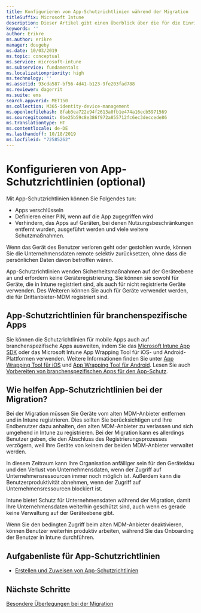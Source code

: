 ```yaml
---
title: Konfigurieren von App-Schutzrichtlinien während der Migration
titleSuffix: Microsoft Intune
description: Dieser Artikel gibt einen Überblick über die für die Einrichtung der App-Schutzrichtlinien notwendigen Schritte während einer Migration zu Microsoft Intune.
keywords: ''
author: Erikre
ms.author: erikre
manager: dougeby
ms.date: 10/03/2019
ms.topic: conceptual
ms.service: microsoft-intune
ms.subservice: fundamentals
ms.localizationpriority: high
ms.technology: ''
ms.assetid: 93cda587-bf56-4d41-b123-9fe203fad788
ms.reviewer: dagerrit
ms.suite: ems
search.appverid: MET150
ms.collection: M365-identity-device-management
ms.openlocfilehash: 8fab3ea722e94f2613a0fb1e474a16ecb5971569
ms.sourcegitcommit: 0be25b59c8e386f972a855712fc6ec3deccede86
ms.translationtype: HT
ms.contentlocale: de-DE
ms.lasthandoff: 10/18/2019
ms.locfileid: "72585262"
---
```

# <a name="configure-app-protection-policies-optional"></a>Konfigurieren von App-Schutzrichtlinien (optional)


Mit App-Schutzrichtlinien können Sie Folgendes tun:
* Apps verschlüsseln
* Definieren einer PIN, wenn auf die App zugegriffen wird
* Verhindern, das Apps auf Geräten, bei denen Nutzungsbeschränkungen entfernt wurden, ausgeführt werden und viele weitere Schutzmaßnahmen.

Wenn das Gerät des Benutzer verloren geht oder gestohlen wurde, können Sie die Unternehmensdaten remote selektiv zurücksetzen, ohne dass die persönlichen Daten davon betroffen wären.

App-Schutzrichtlinien wenden Sicherheitsmaßnahmen auf der Geräteebene an und erfordern keine Geräteregistrierung. Sie können sie sowohl für Geräte, die in Intune registriert sind, als auch für nicht registrierte Geräte verwenden. Des Weiteren können Sie auch für Geräte verwendet werden, die für Drittanbieter-MDM registriert sind.

## <a name="app-protection-policies-with-lob-apps"></a>App-Schutzrichtlinien für branchenspezifische Apps

Sie können die Schutzrichtlinien für mobile Apps auch auf branchenspezifische Apps ausweiten, indem Sie das [Microsoft Intune App SDK](../developer/app-sdk-get-started.md) oder das Microsoft Intune App Wrapping Tool für iOS- und Android-Plattformen verwenden. Weitere Informationen finden Sie unter [App Wrapping Tool für iOS](../developer/app-wrapper-prepare-ios.md) und [App Wrapping Tool für Android](./../developer/app-wrapper-prepare-android.md). Lesen Sie auch [Vorbereiten von branchenspezifischen Apps für den App-Schutz](../developer/apps-prepare-mobile-application-management.md).

## <a name="how-do-app-protection-policies-help-during-migration"></a>Wie helfen App-Schutzrichtlinien bei der Migration?

Bei der Migration müssen Sie Geräte vom alten MDM-Anbieter entfernen und in Intune registrieren. Dies sollten Sie berücksichtigen und Ihre Endbenutzer dazu anhalten, den alten MDM-Anbieter zu verlassen und sich umgehend in Intune zu registrieren. Bei der Migration kann es allerdings Benutzer geben, die den Abschluss des Registrierungsprozesses verzögern, weil Ihre Geräte von keinem der beiden MDM-Anbieter verwaltet werden.

In diesem Zeitraum kann Ihre Organisation anfälliger sein für den Geräteklau und den Verlust von Unternehmensdaten, wenn der Zugriff auf Unternehmensressourcen immer noch möglich ist. Außerdem kann die Benutzerproduktivität abnehmen, wenn der Zugriff auf Unternehmensressourcen blockiert ist.

Intune bietet Schutz für Unternehmensdaten während der Migration, damit Ihre Unternehmensdaten weiterhin geschützt sind, auch wenn es gerade keine Verwaltung auf der Geräteebene gibt.

Wenn Sie den bedingten Zugriff beim alten MDM-Anbieter deaktivieren, können Benutzer weiterhin produktiv arbeiten, während Sie das Onboarding der Benutzer in Intune durchführen.

## <a name="task-list-for-app-protection-policies"></a>Aufgabenliste für App-Schutzrichtlinien

- [Erstellen und Zuweisen von App-Schutzrichtlinien](~/apps/app-protection-policies.md)

## <a name="next-steps"></a>Nächste Schritte

[Besondere Überlegungen bei der Migration](migration-guide-considerations.md)
